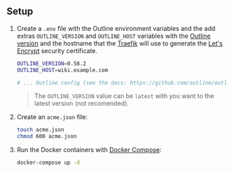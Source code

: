 ## Setup

1. Create a `.env` file with the Outline environment variables and the add extras `OUTLINE_VERSION` and `OUTLINE_HOST` variables with the [Outline version](https://github.com/outline/outline/releases) and the hostname that the [Traefik](https://traefik.io/) will use to generate the [Let's Encrypt](https://letsencrypt.org/) security certificate.
   ```bash
   OUTLINE_VERSION=0.58.2
   OUTLINE_HOST=wiki.example.com
   
   # ... Outline config (see the docs: https://github.com/outline/outline)
   ```
   > The `OUTLINE_VERSION` value can be `latest` with you want to the latest version (not recomended).
1. Create an `acme.json` file:
   ```bash
   touch acme.json
   chmod 600 acme.json
   ```
1. Run the Docker containers with [Docker Compose](https://docs.docker.com/compose/):
   ```bash
   docker-compose up -d
   ```
